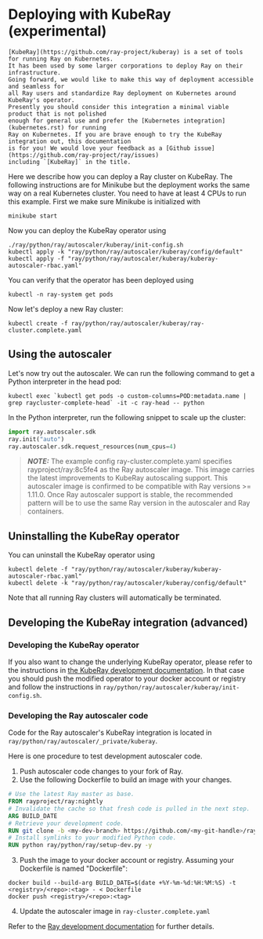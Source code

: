 # Deploying with KubeRay (experimental)

```{admonition} What is Kuberay?
[KubeRay](https://github.com/ray-project/kuberay) is a set of tools for running Ray on Kubernetes.
It has been used by some larger corporations to deploy Ray on their infrastructure.
Going forward, we would like to make this way of deployment accessible and seamless for
all Ray users and standardize Ray deployment on Kubernetes around KubeRay's operator.
Presently you should consider this integration a minimal viable product that is not polished
enough for general use and prefer the [Kubernetes integration](kubernetes.rst) for running
Ray on Kubernetes. If you are brave enough to try the KubeRay integration out, this documentation
is for you! We would love your feedback as a [Github issue](https://github.com/ray-project/ray/issues)
including `[KubeRay]` in the title.
```

Here we describe how you can deploy a Ray cluster on KubeRay. The following instructions are for
Minikube but the deployment works the same way on a real Kubernetes cluster. You need to have at
least 4 CPUs to run this example. First we make sure Minikube is initialized with

```shell
minikube start
```

Now you can deploy the KubeRay operator using

```shell
./ray/python/ray/autoscaler/kuberay/init-config.sh
kubectl apply -k "ray/python/ray/autoscaler/kuberay/config/default"
kubectl apply -f "ray/python/ray/autoscaler/kuberay/kuberay-autoscaler-rbac.yaml"
```

You can verify that the operator has been deployed using

```shell
kubectl -n ray-system get pods
```

Now let's deploy a new Ray cluster:

```shell
kubectl create -f ray/python/ray/autoscaler/kuberay/ray-cluster.complete.yaml
```

## Using the autoscaler

Let's now try out the autoscaler. We can run the following command to get a
Python interpreter in the head pod:

```shell
kubectl exec `kubectl get pods -o custom-columns=POD:metadata.name | grep raycluster-complete-head` -it -c ray-head -- python
```

In the Python interpreter, run the following snippet to scale up the cluster:

```python
import ray.autoscaler.sdk
ray.init("auto")
ray.autoscaler.sdk.request_resources(num_cpus=4)
```

> **_NOTE:_**  The example config ray-cluster.complete.yaml specifies rayproject/ray:8c5fe4
> as the Ray autoscaler image. This image carries the latest improvements to KubeRay autoscaling
> support. This autoscaler image is confirmed to be compatible with Ray versions >= 1.11.0.
> Once Ray autoscaler support is stable, the recommended pattern will be to use the same
> Ray version in the autoscaler and Ray containers.

## Uninstalling the KubeRay operator

You can uninstall the KubeRay operator using
```shell
kubectl delete -f "ray/python/ray/autoscaler/kuberay/kuberay-autoscaler-rbac.yaml"
kubectl delete -k "ray/python/ray/autoscaler/kuberay/config/default"
```

Note that all running Ray clusters will automatically be terminated.

## Developing the KubeRay integration (advanced)

### Developing the KubeRay operator
If you also want to change the underlying KubeRay operator, please refer to the instructions
in [the KubeRay development documentation](https://github.com/ray-project/kuberay/blob/master/ray-operator/DEVELOPMENT.md). In that case you should push the modified operator to your docker account or registry and
follow the instructions in `ray/python/ray/autoscaler/kuberay/init-config.sh`.

### Developing the Ray autoscaler code
Code for the Ray autoscaler's KubeRay integration is located in `ray/python/ray/autoscaler/_private/kuberay`.

Here is one procedure to test development autoscaler code.
1. Push autoscaler code changes to your fork of Ray.
2. Use the following Dockerfile to build an image with your changes.
```dockerfile
# Use the latest Ray master as base.
FROM rayproject/ray:nightly
# Invalidate the cache so that fresh code is pulled in the next step.
ARG BUILD_DATE
# Retrieve your development code.
RUN git clone -b <my-dev-branch> https://github.com/<my-git-handle>/ray
# Install symlinks to your modified Python code.
RUN python ray/python/ray/setup-dev.py -y
```
3. Push the image to your docker account or registry. Assuming your Dockerfile is named "Dockerfile":
```shell
docker build --build-arg BUILD_DATE=$(date +%Y-%m-%d:%H:%M:%S) -t <registry>/<repo>:<tag> - < Dockerfile
docker push <registry>/<repo>:<tag>
```
4. Update the autoscaler image in `ray-cluster.complete.yaml`

Refer to the [Ray development documentation](https://docs.ray.io/en/latest/development.html#building-ray-python-only) for
further details.
